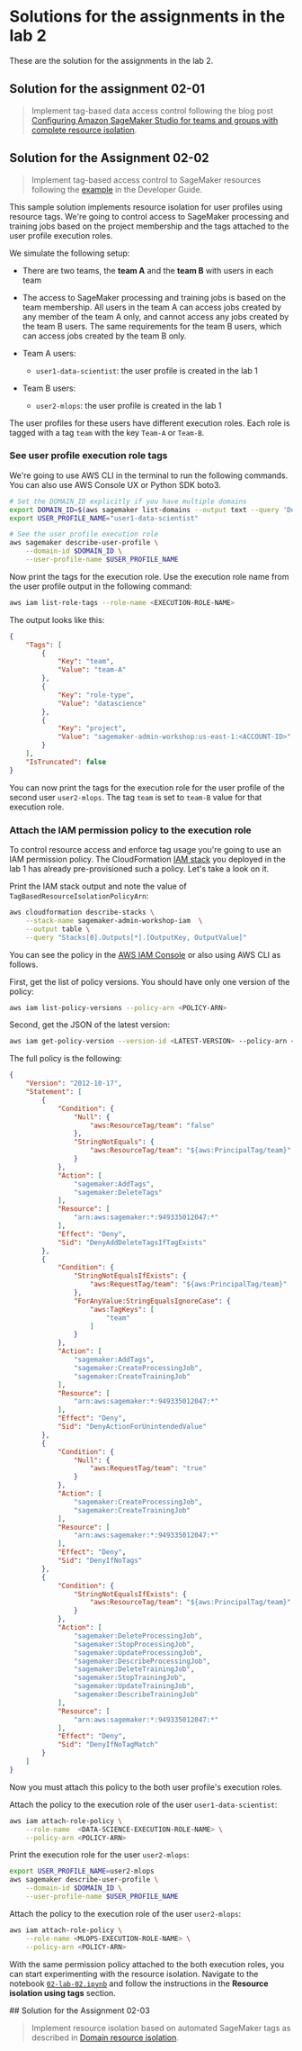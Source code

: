# Solutions for the assignments in the lab 2
These are the solution for the assignments in the lab 2.

## Solution for the assignment 02-01
> Implement tag-based data access control following the blog post [Configuring Amazon SageMaker Studio for teams and groups with complete resource isolation](https://aws.amazon.com/fr/blogs/machine-learning/configuring-amazon-sagemaker-studio-for-teams-and-groups-with-complete-resource-isolation/).

## Solution for the Assignment 02-02
> Implement tag-based access control to SageMaker resources following the [example](https://docs.aws.amazon.com/sagemaker/latest/dg/security_iam_id-based-policy-examples.html#access-tag-policy) in the Developer Guide.

This sample solution implements resource isolation for user profiles using resource tags. We're going to control access to SageMaker processing and training jobs based on the project membership and the tags attached to the user profile execution roles.

We simulate the following setup:
- There are two teams, the **team A** and the **team B** with users in each team
- The access to SageMaker processing and training jobs is based on the team membership. All users in the team A can access jobs created by any member of the team A only, and cannot access any jobs created by the team B users. The same requirements for the team B users, which can access jobs created by the team B only.

- Team A users:
    - `user1-data-scientist`: the user profile is created in the lab 1
- Team B users:
    - `user2-mlops`: the user profile is created in the lab 1

The user profiles for these users have different execution roles. Each role is tagged with a tag `team` with the key `Team-A` or `Team-B`.

### See user profile execution role tags
We're going to use AWS CLI in the terminal to run the following commands. You can also use AWS Console UX or Python SDK boto3.

```sh
# Set the DOMAIN_ID explicitly if you have multiple domains
export DOMAIN_ID=$(aws sagemaker list-domains --output text --query 'Domains[0].DomainId')
export USER_PROFILE_NAME="user1-data-scientist"

# See the user profile execution role
aws sagemaker describe-user-profile \
    --domain-id $DOMAIN_ID \
    --user-profile-name $USER_PROFILE_NAME
```

Now print the tags for the execution role. Use the execution role name from the user profile output in the following command:
```sh
aws iam list-role-tags --role-name <EXECUTION-ROLE-NAME>
```

The output looks like this:
```json
{
    "Tags": [
        {
            "Key": "team",
            "Value": "team-A"
        },
        {
            "Key": "role-type",
            "Value": "datascience"
        },
        {
            "Key": "project",
            "Value": "sagemaker-admin-workshop:us-east-1:<ACCOUNT-ID>"
        }
    ],
    "IsTruncated": false
}
```

You can now print the tags for the execution role for the user profile of the second user `user2-mlops`. The tag `team` is set to `team-B` value for that execution role.

### Attach the IAM permission policy to the execution role
To control resource access and enforce tag usage you're going to use an IAM permission policy. The CloudFormation [IAM stack](../../cfn-templates/iam-roles.yaml) you deployed in the lab 1 has already pre-provisioned such a policy. Let's take a look on it.

Print the IAM stack output and note the value of `TagBasedResourceIsolationPolicyArn`:
```sh
aws cloudformation describe-stacks \
    --stack-name sagemaker-admin-workshop-iam  \
    --output table \
    --query "Stacks[0].Outputs[*].[OutputKey, OutputValue]"
```

You can see the policy in the [AWS IAM Console](https://us-east-1.console.aws.amazon.com/iamv2/home?#/policies) or also using AWS CLI as follows.

First, get the list of policy versions. You should have only one version of the policy:
```sh
aws iam list-policy-versions --policy-arn <POLICY-ARN>
```

Second, get the JSON of the latest version:
```sh
aws iam get-policy-version --version-id <LATEST-VERSION> --policy-arn <POLICY-ARN>
```

The full policy is the following:
```json
{
    "Version": "2012-10-17",
    "Statement": [
        {
            "Condition": {
                "Null": {
                    "aws:ResourceTag/team": "false"
                },
                "StringNotEquals": {
                    "aws:ResourceTag/team": "${aws:PrincipalTag/team}"
                }
            },
            "Action": [
                "sagemaker:AddTags",
                "sagemaker:DeleteTags"
            ],
            "Resource": [
                "arn:aws:sagemaker:*:949335012047:*"
            ],
            "Effect": "Deny",
            "Sid": "DenyAddDeleteTagsIfTagExists"
        },
        {
            "Condition": {
                "StringNotEqualsIfExists": {
                    "aws:RequestTag/team": "${aws:PrincipalTag/team}"
                },
                "ForAnyValue:StringEqualsIgnoreCase": {
                    "aws:TagKeys": [
                        "team"
                    ]
                }
            },
            "Action": [
                "sagemaker:AddTags",
                "sagemaker:CreateProcessingJob",
                "sagemaker:CreateTrainingJob"
            ],
            "Resource": [
                "arn:aws:sagemaker:*:949335012047:*"
            ],
            "Effect": "Deny",
            "Sid": "DenyActionForUnintendedValue"
        },
        {
            "Condition": {
                "Null": {
                    "aws:RequestTag/team": "true"
                }
            },
            "Action": [
                "sagemaker:CreateProcessingJob",
                "sagemaker:CreateTrainingJob"
            ],
            "Resource": [
                "arn:aws:sagemaker:*:949335012047:*"
            ],
            "Effect": "Deny",
            "Sid": "DenyIfNoTags"
        },
        {
            "Condition": {
                "StringNotEqualsIfExists": {
                    "aws:ResourceTag/team": "${aws:PrincipalTag/team}"
                }
            },
            "Action": [
                "sagemaker:DeleteProcessingJob",
                "sagemaker:StopProcessingJob",
                "sagemaker:UpdateProcessingJob",
                "sagemaker:DescribeProcessingJob",
                "sagemaker:DeleteTrainingJob",
                "sagemaker:StopTrainingJob",
                "sagemaker:UpdateTrainingJob",
                "sagemaker:DescribeTrainingJob"
            ],
            "Resource": [
                "arn:aws:sagemaker:*:949335012047:*"
            ],
            "Effect": "Deny",
            "Sid": "DenyIfNoTagMatch"
        }
    ]
}
```

Now you must attach this policy to the both user profile's execution roles.

Attach the policy to the execution role of the user `user1-data-scientist`:
```sh
aws iam attach-role-policy \
    --role-name  <DATA-SCIENCE-EXECUTION-ROLE-NAME> \
    --policy-arn <POLICY-ARN>
```

Print the execution role for the user `user2-mlops`:
```sh
export USER_PROFILE_NAME=user2-mlops
aws sagemaker describe-user-profile \
    --domain-id $DOMAIN_ID \
    --user-profile-name $USER_PROFILE_NAME
```

Attach the policy to the execution role of the user `user2-mlops`:
```sh
aws iam attach-role-policy \
    --role-name <MLOPS-EXECUTION-ROLE-NAME> \
    --policy-arn <POLICY-ARN>
```

With the same permission policy attached to the both execution roles, you can start experimenting with the resource isolation. Navigate to the notebook [`02-lab-02.ipynb`](../../notebooks/02-lab-02.ipynb) and follow the instructions in the **Resource isolation using tags** section.

## Solution for the Assignment 02-03
> Implement resource isolation based on automated SageMaker tags as described in [Domain resource isolation](https://docs.aws.amazon.com/sagemaker/latest/dg/domain-resource-isolation.html). 